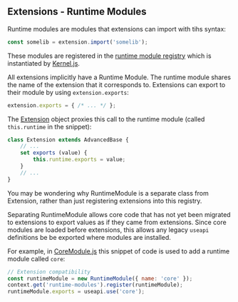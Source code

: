 ## Extensions - Runtime Modules

Runtime modules are modules that extensions can import with tihs syntax:

```javascript
const somelib = extension.import('somelib');
```

These modules are registered in the [runtime module registry](../../../src/extension/RuntimeModuleRegistry.js)
which is instantiated by [Kernel.js](../../../src/Kernel.js).

All extensions implicitly have a Runtime Module. The runtime module shares the name
of the extension that it corresponds to. Extensions can export to their module by
using `extension.exports`:

```javascript
extension.exports = { /* ... */ };
```

The [Extension](../../../src/Extension.js) object proxies this call to the
runtime module (called `this.runtime` in the snippet):

```javascript
class Extension extends AdvancedBase {
    // ...
    set exports (value) {
        this.runtime.exports = value;
    }
    // ...
}
```

You may be wondering why RuntimeModule is a separate class from Extension,
rather than just registering extensions into this registry.

Separating RuntimeModule allows core code that has not yet been migrated
to extensions to export values as if they came from extensions.
Since core modules are loaded before extensions, this allows any legacy
`useapi` definitions be be exported where modules are installed.

For example, in [CoreModule.js](../../../src/CoreModule.js) this snippet
of code is used to add a runtime module called `core`:

```javascript
// Extension compatibility
const runtimeModule = new RuntimeModule({ name: 'core' });
context.get('runtime-modules').register(runtimeModule);
runtimeModule.exports = useapi.use('core');
```
